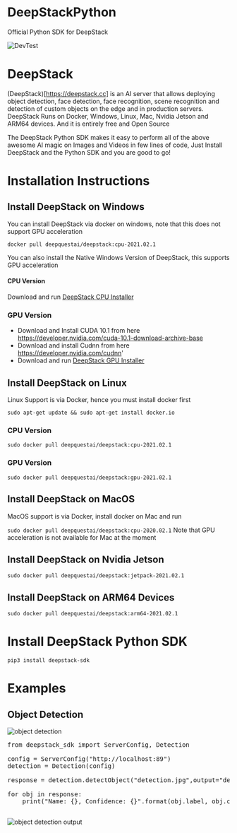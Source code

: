 # DeepStackPython
Official Python SDK for DeepStack

![DevTest](https://github.com/johnolafenwa/DeepStackPython/workflows/DevTest/badge.svg)

# DeepStack
(DeepStack)[https://deepstack.cc] is an AI server that allows deploying object detection, face detection, face recognition, scene recognition and detection of custom objects on the edge and in production servers. 
DeepStack Runs on Docker, Windows, Linux, Mac, Nvidia Jetson and ARM64 devices.
And it is entirely free and Open Source 

The DeepStack Python SDK makes it easy to perform all of the above awesome AI magic on Images and Videos in few lines of code,
Just Install DeepStack and the Python SDK and you are good to go!

# Installation Instructions

## Install DeepStack on Windows
You can install DeepStack via docker on windows, note that this does not support GPU acceleration

```docker pull deepquestai/deepstack:cpu-2021.02.1```

You can also install the Native Windows Version of DeepStack, this supports GPU acceleration

#### CPU Version
Download and run [DeepStack CPU Installer](https://github.com/johnolafenwa/DeepStack/releases/download/0.2-beta/DeepStack-Installer-CPU.2021.01.beta.exe)

### GPU Version
- Download and Install CUDA 10.1 from here https://developer.nvidia.com/cuda-10.1-download-archive-base
- Download and install Cudnn from here https://developer.nvidia.com/cudnn'
- Download and run [DeepStack GPU Installer](https://github.com/johnolafenwa/DeepStack/releases/download/0.2-beta/DeepStack-Installer-GPU.2021.01.beta.exe)

## Install DeepStack on Linux
Linux Support is via Docker, hence you must install docker first

```sudo apt-get update && sudo apt-get install docker.io```

### CPU Version
```sudo docker pull deepquestai/deepstack:cpu-2021.02.1```

### GPU Version
```sudo docker pull deepquestai/deepstack:gpu-2021.02.1```

## Install DeepStack on MacOS
MacOS support is via Docker, install docker on Mac and run

```sudo docker pull deepquestai/deepstack:cpu-2020.02.1```
Note that GPU acceleration is not available for Mac at the moment

## Install DeepStack on Nvidia Jetson
```sudo docker pull deepquestai/deepstack:jetpack-2021.02.1```

## Install DeepStack on ARM64 Devices
```sudo docker pull deepquestai/deepstack:arm64-2021.02.1```

# Install DeepStack Python SDK
```pip3 install deepstack-sdk```

# Examples

## Object Detection
![object detection](examples/detection.jpg)
<pre>
from deepstack_sdk import ServerConfig, Detection

config = ServerConfig("http://localhost:89")
detection = Detection(config)

response = detection.detectObject("detection.jpg",output="detection_output.jpg")

for obj in response:
    print("Name: {}, Confidence: {}".format(obj.label, obj.confidence))

</pre>

![object detection output](examples/detection_output.jpg)




 

    
